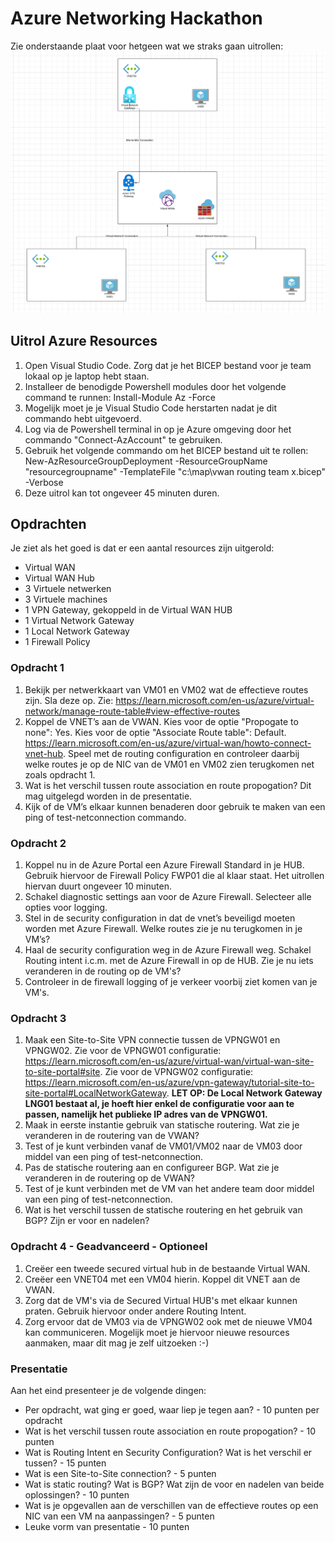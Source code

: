 # Azure Networking Hackathon

Zie onderstaande plaat voor hetgeen wat we straks gaan uitrollen:
![image](/Netwerktekening.png)

## Uitrol Azure Resources

1. Open Visual Studio Code. Zorg dat je het BICEP bestand voor je team lokaal op je laptop hebt staan.
2. Installeer de benodigde Powershell modules door het volgende command te runnen:
Install-Module Az -Force
3. Mogelijk moet je je Visual Studio Code herstarten nadat je dit commando hebt uitgevoerd.
4. Log via de Powershell terminal in op je Azure omgeving door het commando "Connect-AzAccount" te gebruiken.
5. Gebruik het volgende commando om het BICEP bestand uit te rollen:
New-AzResourceGroupDeployment -ResourceGroupName "resourcegroupname" -TemplateFile "c:\map\vwan routing team x.bicep" -Verbose
6. Deze uitrol kan tot ongeveer 45 minuten duren.

## Opdrachten

Je ziet als het goed is dat er een aantal resources zijn uitgerold:
- Virtual WAN
- Virtual WAN Hub
- 3 Virtuele netwerken
- 3 Virtuele machines
- 1 VPN Gateway, gekoppeld in de Virtual WAN HUB
- 1 Virtual Network Gateway
- 1 Local Network Gateway
- 1 Firewall Policy


### Opdracht 1
1. Bekijk per netwerkkaart van VM01 en VM02 wat de effectieve routes zijn. Sla deze op. Zie: https://learn.microsoft.com/en-us/azure/virtual-network/manage-route-table#view-effective-routes
2. Koppel de VNET’s aan de VWAN. Kies voor de optie "Propogate to none": Yes. Kies voor de optie "Associate Route table": Default. https://learn.microsoft.com/en-us/azure/virtual-wan/howto-connect-vnet-hub. Speel met de routing configuration en controleer daarbij welke routes je op de NIC van de VM01 en VM02 zien terugkomen net zoals opdracht 1.
4. Wat is het verschil tussen route association en route propogation? Dit mag uitgelegd worden in de presentatie.
5. Kijk of de VM’s elkaar kunnen benaderen door gebruik te maken van een ping of test-netconnection commando.

### Opdracht 2
1. Koppel nu in de Azure Portal een Azure Firewall Standard in je HUB. Gebruik hiervoor de Firewall Policy FWP01 die al klaar staat. Het uitrollen hiervan duurt ongeveer 10 minuten.
2. Schakel diagnostic settings aan voor de Azure Firewall. Selecteer alle opties voor logging.
3. Stel in de security configuration in dat de vnet’s beveiligd moeten worden met Azure Firewall. Welke routes zie je nu terugkomen in je VM’s?
4. Haal de security configuration weg in de Azure Firewall weg. Schakel Routing intent i.c.m. met de Azure Firewall in op de HUB. Zie je nu iets veranderen in de routing op de VM's?
5. Controleer in de firewall logging of je verkeer voorbij ziet komen van je VM's.

### Opdracht 3
1. Maak een Site-to-Site VPN connectie tussen de VPNGW01 en VPNGW02. Zie voor de VPNGW01 configuratie: https://learn.microsoft.com/en-us/azure/virtual-wan/virtual-wan-site-to-site-portal#site. Zie voor de VPNGW02 configuratie: https://learn.microsoft.com/en-us/azure/vpn-gateway/tutorial-site-to-site-portal#LocalNetworkGateway. **LET OP: De Local Network Gateway LNG01 bestaat al, je hoeft hier enkel de configuratie voor aan te passen, namelijk het publieke IP adres van de VPNGW01.** 
2. Maak in eerste instantie gebruik van statische routering. Wat zie je veranderen in de routering van de VWAN?
3. Test of je kunt verbinden vanaf de VM01/VM02 naar de VM03 door middel van een ping of test-netconnection.
4. Pas de statische routering aan en configureer BGP. Wat zie je veranderen in de routering op de VWAN?
5. Test of je kunt verbinden met de VM van het andere team door middel van een ping of test-netconnection.
6. Wat is het verschil tussen de statische routering en het gebruik van BGP? Zijn er voor en nadelen?

### Opdracht 4 - Geadvanceerd - Optioneel
1. Creëer een tweede secured virtual hub in de bestaande Virtual WAN.
2. Creëer een VNET04 met een VM04 hierin. Koppel dit VNET aan de VWAN.
3. Zorg dat de VM's via de Secured Virtual HUB's met elkaar kunnen praten. Gebruik hiervoor onder andere Routing Intent.
4. Zorg ervoor dat de VM03 via de VPNGW02 ook met de nieuwe VM04 kan communiceren. Mogelijk moet je hiervoor nieuwe resources aanmaken, maar dit mag je zelf uitzoeken :-)

### Presentatie

Aan het eind presenteer je de volgende dingen:
- Per opdracht, wat ging er goed, waar liep je tegen aan? - 10 punten per opdracht
- Wat is het verschil tussen route association en route propogation? - 10 punten
- Wat is Routing Intent en Security Configuration? Wat is het verschil er tussen? - 15 punten
- Wat is een Site-to-Site connection? - 5 punten
- Wat is static routing? Wat is BGP? Wat zijn de voor en nadelen van beide oplossingen? - 10 punten
- Wat is je opgevallen aan de verschillen van de effectieve routes op een NIC van een VM na aanpassingen? - 5 punten
- Leuke vorm van presentatie - 10 punten
